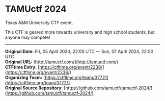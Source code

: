 
# TAMUctf 2024

Texas A&M University CTF event.

This CTF is geared more towards university and high school students, but anyone may compete!

---
**Original Date:** Fri, 05 April 2024, 22:00 UTC — Sun, 07 April 2024, 22:00 UTC<br>
**Original URL:** [http://tamuctf.com/](http://tamuctf.com/)<br>
**CTFtime Entry:** [https://ctftime.org/event/2238/](https://ctftime.org/event/2238/)<br>
**Organizing Team:** [https://ctftime.org/team/37721](https://ctftime.org/team/37721)<br>
**Original Source Repository:** [https://github.com/tamuctf/tamuctf-2024/](https://github.com/tamuctf/tamuctf-2024/)<br>
